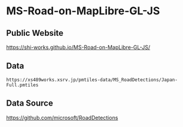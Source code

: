 # MS-Road-on-MapLibre-GL-JS
## Public Website
https://shi-works.github.io/MS-Road-on-MapLibre-GL-JS/

## Data
`https://xs489works.xsrv.jp/pmtiles-data/MS_RoadDetections/Japan-Full.pmtiles`

## Data Source
https://github.com/microsoft/RoadDetections
